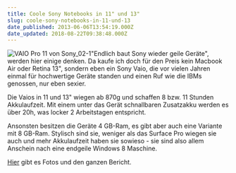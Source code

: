 ```yaml
---
title: Coole Sony Notebooks in 11" und 13"
slug: coole-sony-notebooks-in-11-und-13
date_published: 2013-06-06T13:54:19.000Z
date_updated: 2018-08-22T09:38:48.000Z
---
```


![VAIO Pro 11 von Sony_02-1](//picdump.thafaker.de/2013/06/VAIO-Pro-11-von-Sony_02-1-100x100.jpg)"Endlich baut Sony wieder geile Geräte", werden hier einige denken. Da kaufe ich doch für den Preis kein Macbook Air oder Retina 13", sondern eben ein Sony Vaio, die vor vielen Jahren einmal für hochwertige Geräte standen und einen Ruf wie die IBMs genossen, nur eben sexier. 

Die Vaios in 11 und 13" wiegen ab 870g und schaffen 8 bzw. 11 Stunden Akkulaufzeit. Mit einem unter das Gerät schnallbaren Zusatzakku werden es über 20h, was locker 2 Arbeitstagen entspricht.

Ansonsten besitzen die Geräte 4 GB-Ram, es gibt aber auch eine Variante mit 8 GB-Ram. Stylisch sind sie, weniger als das Surface Pro wiegen sie auch und mehr Akkulaufzeit haben sie sowieso - sie sind also allem Anschein nach eine endgeile Windows 8 Maschine.

[Hier](http://www.golem.de/news/sony-vaio-pro-11-870-gramm-leichtes-ultrabook-mit-8-stunden-laufzeit-1306-99633.html) gibt es Fotos und den ganzen Bericht.
